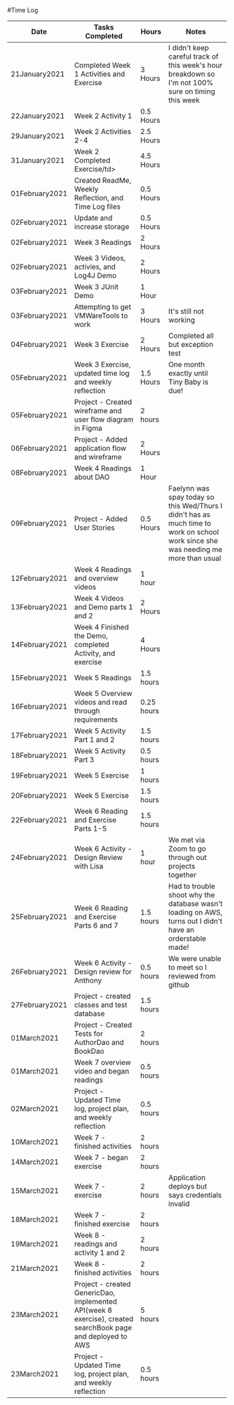 #Time Log

<table>

<thead>
<tr><th>Date</th><th>Tasks Completed</th><th>Hours</th><th>Notes</th></tr>
</thead>

<tbody>
<tr><td>21January2021</td><td>Completed Week 1 Activities and Exercise</td>
        <td>3 Hours</td><td>I didn't keep careful track of this week's hour breakdown so I'm not 100% sure on timing
                this week</td></tr>
<tr><td>22January2021</td><td>Week 2 Activity 1</td><td>0.5 Hours</td><td></td></tr>
<tr><td>29January2021</td><td>Week 2 Activities 2-4</td><td>2.5 Hours</td><td></td></tr>
<tr><td>31January2021</td><td>Week 2 Completed Exercise/td><td>4.5 Hours</td><td></td></tr>
<tr><td>01February2021</td><td>Created ReadMe, Weekly Reflection, and Time Log files</td><td>0.5 Hours</td><td></td></tr>
<tr><td>02February2021</td><td>Update and increase storage</td><td>0.5 Hours</td><td></td></tr>
<tr><td>02February2021</td><td>Week 3 Readings</td><td>2 Hours</td><td></td></tr>
<tr><td>02February2021</td><td>Week 3 Videos, activies, and Log4J Demo</td><td>2 Hours</td><td></td></tr>
<tr><td>03February2021</td><td>Week 3 JUnit Demo</td><td>1 Hour</td><td></td></tr>
<tr><td>03February2021</td><td>Attempting to get VMWareTools to work</td><td>3 Hours</td><td>It's still not working</tr>
<tr><td>04February2021</td><td>Week 3 Exercise</td><td>2 Hours</td><td>Completed all but exception test</td></tr>
<tr><td>05February2021</td><td>Week 3 Exercise, updated time log and weekly reflection</td><td>1.5 Hours</td><td>One month exactly until Tiny Baby is due!</td></tr>
<tr><td>05February2021</td><td>Project - Created wireframe and user flow diagram in Figma</td><td>2 hours</td><td></td></tr>
<tr><td>06February2021</td><td>Project - Added application flow and wireframe</td><td>2 Hours</td><td></td></tr>
<tr><td>08February2021</td><td>Week 4 Readings about DAO</td><td>1 Hour</td><td></td></tr>
<tr><td>09February2021</td><td>Project - Added User Stories</td><td>0.5 Hours</td><td>Faelynn was spay today so this Wed/Thurs I didn't has as much time to work on school work since she was needing me more than usual</td></tr>
<tr><td>12February2021</td><td>Week 4 Readings and overview videos</td><td>1 hour</td><td></td></tr>
<tr><td>13February2021</td><td>Week 4 Videos and Demo parts 1 and 2</td><td>2 Hours</td><td></td></tr>
<tr><td>14February2021</td><td>Week 4 Finished the Demo, completed Activity, and exercise</td><td>4 Hours</td><td></td></tr>
<tr><td>15February2021</td><td>Week 5 Readings</td><td>1.5 hours</td><td></td></tr>
<tr><td>16February2021</td><td>Week 5 Overview videos and read through requirements</td><td>0.25 hours</td><td></td></tr>
<tr><td>17February2021</td><td>Week 5 Activity Part 1 and 2</td><td>1.5 hours</td><td></td></tr>
<tr><td>18February2021</td><td>Week 5 Activity Part 3</td><td>0.5 hours</td><td></td></tr>
<tr><td>19February2021</td><td>Week 5 Exercise</td><td>1 hours</td><td></td></tr>
<tr><td>20February2021</td><td>Week 5 Exercise</td><td>1.5 hours</td><td></td></tr>
<tr><td>22February2021</td><td>Week 6 Reading and Exercise Parts 1-5</td><td>1.5 hours</td><td></td></tr>
<tr><td>24February2021</td><td>Week 6 Activity - Design Review with Lisa</td><td>1 hour</td><td>We met via Zoom to go through out projects together</td></tr>
<tr><td>25February2021</td><td>Week 6 Reading and Exercise Parts 6 and 7</td><td>1.5 hours</td><td>Had to trouble shoot why the database wasn't loading on AWS, turns out I didn't have an orderstable made!</td></tr>
<tr><td>26February2021</td><td>Week 6 Activity - Design review for Anthony </td><td>0.5 hours</td><td>We were unable to meet so I reviewed from github</td></tr>
<tr><td>27February2021</td><td>Project - created classes and test database</td><td>1.5 hours</td><td></td></tr>
<tr><td>01March2021</td><td>Project - Created Tests for AuthorDao and BookDao</td><td>2 hours</td><td></td></tr>
<tr><td>01March2021</td><td>Week 7 overview video and began readings</td><td>0.5 hours</td><td></td></tr>
<tr><td>02March2021</td><td>Project - Updated Time log, project plan, and weekly reflection</td><td>0.5 hours</td><td></td></tr>
<tr><td>10March2021</td><td>Week 7 - finished activities</td><td>2 hours</td><td></td></tr>
<tr><td>14March2021</td><td>Week 7 - began exercise</td><td>2 hours</td><td></td></tr>
<tr><td>15March2021</td><td>Week 7 - exercise</td><td>2 hours</td><td>Application deploys but says credentials invalid</td></tr>
<tr><td>18March2021</td><td>Week 7 - finished exercise</td><td>2 hours</td><td></td></tr>
<tr><td>19March2021</td><td>Week 8 - readings and activity 1 and 2</td><td>2 hours</td><td></td></tr>
<tr><td>21March2021</td><td>Week 8 - finished activities</td><td>2 hours</td><td></td></tr>
<tr><td>23March2021</td><td>Project - created GenericDao, implemented API(week 8 exercise), created searchBook page and deployed to AWS</td><td>5 hours</td><td></td></tr>
<tr><td>23March2021</td><td>Project - Updated Time log, project plan, and weekly reflection</td><td>0.5 hours</td><td></td></tr>

</tbody>

</table>